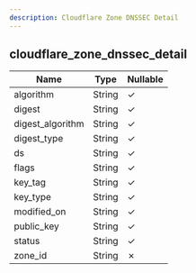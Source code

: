 ```yaml
---
description: Cloudflare Zone DNSSEC Detail
---
```

cloudflare_zone_dnssec_detail
-----------------------------

| **Name**         | **Type** | **Nullable** |
| ---------------- | -------- | ------------ |
| algorithm        | String   | &check;      |
| digest           | String   | &check;      |
| digest_algorithm | String   | &check;      |
| digest_type      | String   | &check;      |
| ds               | String   | &check;      |
| flags            | String   | &check;      |
| key_tag          | String   | &check;      |
| key_type         | String   | &check;      |
| modified_on      | String   | &check;      |
| public_key       | String   | &check;      |
| status           | String   | &check;      |
| zone_id          | String   | &cross;      |
